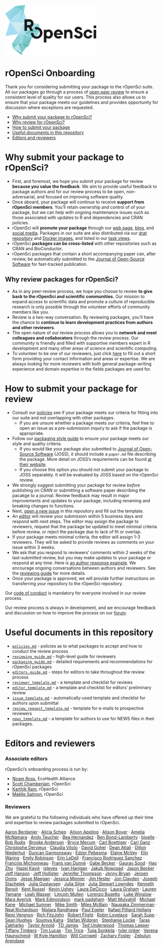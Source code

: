 
![ropensci](icon_lettering_color.png)

# rOpenSci Onboarding

<!-- README.md is generated from README.Rmd. Please edit that file -->

Thank you for considering submitting your package to the rOpenSci suite.
All our packages go through a process of [open peer
review](https://ropensci.org/blog/2017/09/01/nf-softwarereview/) to
ensure a consistent level of quality for our users. This process also
allows us to ensure that your package meets our guidelines and provides
opportunity for discussion where exceptions are requested.

  - [Why submit your package to rOpenSci?](#why-submit)
  - [Why review for rOpenSci?](#why-review)
  - [How to submit your package](#how-submit)
  - [Useful documents in this repository](#files)
  - [Editors and
reviewers](#editors)

# <a href="#why-submit" name="why-submit"></a>Why submit your package to rOpenSci?

  - First, and foremost, we hope you submit your package for review
    **because you value the feedback**. We aim to provide useful
    feedback to package authors and for our review process to be open,
    non-adversarial, and focused on improving software quality.
  - Once aboard, your package will continue to receive **support from
    rOpenSci members**. You’ll retain ownership and control of of your
    package, but we can help with ongoing maintenance issues such as
    those associated with updates to R and dependencies and CRAN
    policies.
  - rOpenSci will **promote your package** through our [web
    page](https://ropensci.org/packages/),
    [blog](https://ropensci.org/blog/), and [social
    media](https://twitter.com/ropensci). Packages in our suite are also
    distributed via our [drat repository](http://packages.ropensci.org/)
    and [Docker images](https://hub.docker.com/r/rocker/ropensci/), and
    listed in our [task
    views](https://github.com/search?utf8=%E2%9C%93&q=user%3Aropensci+%22task+view%22&type=Repositories&ref=searchresults).
  - rOpenSci **packages can be cross-listed** with other repositories
    such as CRAN and BioConductor.
  - rOpenSci packages that contain a short accompanying paper can, after
    review, be automatically submitted to the [Journal of Open-Source
    Software](http://joss.theoj.org/) for fast-tracked
publication.

## <a href="#why-review" name="why-review"></a>Why review packages for rOpenSci?

  - As in any peer-review process, we hope you choose to review **to
    give back to the rOpenSci and scientific communities.** Our mission
    to expand access to scientific data and promote a culture of
    reproducible research is only possible through the volunteer efforts
    of community members like you.
  - Review is a two-way conversation. By reviewing packages, you’ll have
    the chance to **continue to learn development practices from authors
    and other reviewers**.
  - The open nature of our review process allows you to **network and
    meet colleagues and collaborators** through the review process. Our
    community is friendly and filled with supportive members expert in R
    development and many other areas of science and scientific
    computing.
  - To volunteer to be one of our reviewers, just click
    [here](https://ropensci.org/onboarding/) to fill out a short form
    providing your contact information and areas or expertise. We are
    always looking for more reviewers with both general package-writing
    experience and domain expertise in the fields packages are used
for.

# <a href="#how-submit" name="how-submit"></a>How to submit your package for review

  - Consult our [policies](policies.md) see if your package meets our
    criteria for fitting into our suite and not overlapping with other
    packages.
      - If you are unsure whether a package meets our criteria, feel
        free to open an issue as a pre-submission inquiry to ask if the
        package is appropriate.
  - Follow our [packaging style guide](packaging_guide.md) to ensure
    your package meets our style and quality criteria.
      - If you would like your package also submitted to [Journal of
        Open-Source Software](http://joss.theoj.org/) (JOSS), it should
        include a `paper.md` file describing the package. More detail on
        JOSS’s requirements can be found [at their
        website](http://joss.theoj.org/about#author_guidelines).
      - If you choose this option you should *not* submit your package
        to JOSS separately. It will be evaluated by JOSS based on the
        rOpenSci review.
  - We strongly suggest submitting your package for review *before*
    publishing on CRAN or submitting a software paper describing the
    pacakge to a journal. Review feedback may result in major
    improvements and updates to your package, including renaming and
    breaking changes to functions.
  - Next, [open a new
    issue](https://github.com/ropensci/onboarding/issues/new) in this
    repository and fill out the template.
  - An [editor](#editors) will review your submission within 5 business
    days and respond with next steps. The editor may assign the package
    to reviewers, request that the package be updated to meet minimal
    criteria before review, or reject the package due to lack of fit or
    overlap.
  - If your package meets minimal criteria, the editor will assign 1-3
    reviewers. They will be asked to provide reviews as comments on your
    issue within 3 weeks.
  - We ask that you respond to reviewers’ comments within 2 weeks of the
    last-submitted review, but you may make updates to your package or
    respond at any time. Here is [an author response
    example](https://github.com/ropensci/onboarding/issues/160#issuecomment-355043656).
    We encourage ongoing conversations between authors and reviewers.
    See the [reviewing guide](reviewing_guide.md) for more details.
  - Once your package is approved, we will provide further instructions
    on transferring your repository to the rOpenSci repository.

Our [code of conduct](policies.md/#code-of-conduct) is mandatory for
everyone involved in our review process.

Our review process is always in development, and we encourage feedback
and discussion on how to improve the process on our
[forum](https://discuss.ropensci.org/).

# <a href="#files" name="files"></a> Useful documents in this repository

  - [`policies.md`](policies.md) - policies as to what packages to
    accept and how to conduct the review process
  - [`reviewing_guide.md`](reviewing_guide.md) - high-level guide for
    reviewers
  - [`packaging_guide.md`](packaging_guide.md) - detailed requirements
    and recommendations for rOpenSci packages
  - [`editors_guide.md`](editors_guide.md) - steps for editors to take
    throughout the review process
  - [`reviewer_template.md`](reviewer_template.md) - a template and
    checklist for reviews
  - [`editor_template.md`](editor_template.md) - a template and
    checklist for editors’ preliminary review
  - [`issue_template.md`](issue_template.md) - automatically-used
    template and checklist for authors upon submittal
  - [`review_request_template.md`](review_request_template.md) -
    template for e-mails to prospective reviewers
  - [`news_template.md`](news_template.md) - a template for authors to
    use for NEWS files in their packages.

# <a href="#editors" name="editors"></a> Editors and reviewers

### Associate editors

rOpenSci’s onboarding process is run by:

  - [Noam Ross](https://github.com/noamross), EcoHealth Alliance
  - [Scott Chamberlain](https://github.com/sckott), rOpenSci
  - [Karthik Ram](https://github.com/karthik), rOpenSci
  - [Maëlle Salmon](https://github.com/maelle), rOpenSci

### Reviewers

We are grateful to the following individuals who have offered up their
time and expertise to review packages submitted to rOpenSci.

[Aaron Berdanier](https://github.com/berdaniera) · [Alicia
Schep](https://github.com/AliciaSchep) · [Alison
Appling](https://github.com/aappling-usgs) · [Alison
Boyer](https://github.com/alisonboyer) · [Amelia
McNamara](https://github.com/ameliamn) · [Andy
Teucher](https://github.com/ateucher) · [Bea
Hernandez](https://github.com/chucheria) · [Ben
Bond-Lamberty](https://github.com/bpbond) ·
[bjoelle](https://github.com/bjoelle) · [Bob
Rudis](https://github.com/hrbrmstr) · [Brooke
Anderson](https://github.com/geanders) · [Bryce
Mecum](https://github.com/amoeba) · [Carl
Boettiger](https://github.com/cboettig) · [Carl
Ganz](https://github.com/carlganz) · [Christophe
Dervieux](https://github.com/cderv) · [Claudia
Vitolo](https://github.com/cvitolo) · [David
Gohel](https://github.com/davidgohel) · [Dean
Attali](https://github.com/daattali) · [Dillon
Niederhut](https://github.com/deniederhut) · [Duncan
Garmonsway](https://github.com/nacnudus) · [Edzer
Pebesma](https://github.com/edzer) · [Elaine
McVey](https://github.com/eamcvey) · [Elin
Waring](https://github.com/elinw) · [Emily
Robinson](https://github.com/robinsones) · [Erin
LeDell](https://github.com/ledell) · [Francisco Rodriguez
Sanchez](https://github.com/Pakillo) · [Francois
Michonneau](https://github.com/fmichonneau) · [Frans van
Dunné](https://github.com/FvD) · [Gabe
Becker](https://github.com/gmbecker) · [Gaurav
Sood](https://github.com/soodoku) · [Hao
Zhu](https://github.com/haozhu233) · [Hazel
Kavılı](https://github.com/UniversalTourist) ·
[isteves](https://github.com/isteves) · [Ivan
Hanigan](https://github.com/ivanhanigan) · [Jakub
Nowosad](https://github.com/Nowosad) · [Jason
Becker](https://github.com/jsonbecker) · [Jeff
Hanson](https://github.com/jeffreyhanson) · [Jeff
Hollister](https://github.com/jhollist) · [Jennifer
Thompson](https://github.com/jenniferthompson) · [Jenny
Bryan](https://github.com/jennybc) · [Jeroen
Ooms](https://github.com/jeroen) · [Jesse
Maegan](https://github.com/kierisi) · [Jessica
Minnier](https://github.com/jminnier) · [Jim
Hester](https://github.com/jimhester) · [Jon
Clayden](https://github.com/jonclayden) · [Joseph
Stachelek](https://github.com/jsta) · [Julia
Gustavsen](https://github.com/joolia) · [Julia
Silge](https://github.com/juliasilge) · [Julia Stewart
Lowndes](https://github.com/jules32) · [Kenneth
Benoit](https://github.com/kbenoit) · [Kent
Russel](https://github.com/timelyportfolio) · [Kevin
Ushey](https://github.com/kevinushey) · [Laura
DeCicco](https://github.com/ldecicco-usgs) · [Laura
Graham](https://github.com/laurajanegraham) · [Lauren
Yamane](https://github.com/layamane) · [Leah
Wasser](https://github.com/lwasser) · [Lincoln
Mullen](https://github.com/lmullen) · [Lorenzo
Busetto](https://github.com/lbusett) · [Luke
Winslow](https://github.com/lawinslow) · [Mara
Averick](https://github.com/batpigandme) · [Mark
Edmondson](https://github.com/MarkEdmondson1234) · [mark
padgham](https://github.com/mpadge) · [Matt
Mulvahill](https://github.com/mmulvahill) · [Michael
Kane](https://github.com/kaneplusplus) · [Michael
Sumner](https://github.com/mdsumner) · [Mike
Smith](https://github.com/grimbough) · [Miles
McBain](https://github.com/milesmcbain) · [Naupaka
Zimmerman](https://github.com/naupaka) · [Neal
Richardson](https://github.com/nealrichardson) · [Nistara
Randhawa](https://github.com/nistara) · [Paul
Egeler](https://github.com/pegeler) · [Rafael Pilliard
Hellwig](https://github.com/rtaph) · [Remi
Vergnon](https://github.com/remsamp) · [Rich
FitzJohn](https://github.com/richfitz) · [Robert
Flight](https://github.com/rmflight) · [Robin
Lovelace](https://github.com/Robinlovelace) · [Sarah
Supp](https://github.com/sarahsupp) · [Sean
Hughes](https://github.com/seaaan) · [Soumya
Kalra](https://github.com/sokal1456) · [Stefan
Widgren](https://github.com/stewid) · [Stephanie
Locke](https://github.com/stephlocke) · [Taras
Zakharko](https://github.com/tzakharko) · [Taylor
Arnold](https://github.com/statsmaths) · [TD
James](https://github.com/tdjames1) · [Ted
Underwood](https://github.com/tedunderwood) · [Thomas
Leeper](https://github.com/leeper) · [Tiffany
Timbers](https://github.com/ttimbers) · [Tim
Lucas](https://github.com/timcdlucas) · [Tim
Trice](https://github.com/timtrice) · [Tuija
Sonkkila](https://github.com/tts) · [tyler
rinker](https://github.com/trinker) · [Verena
Haunschmid](https://github.com/expectopatronum) · [W Kyle
Hamilton](https://github.com/kylehamilton) · [Will
Cornwell](https://github.com/wcornwell) · [Zachary
Foster](https://github.com/zachary-foster) · [Zebulun
Arendsee](https://github.com/arendsee)
